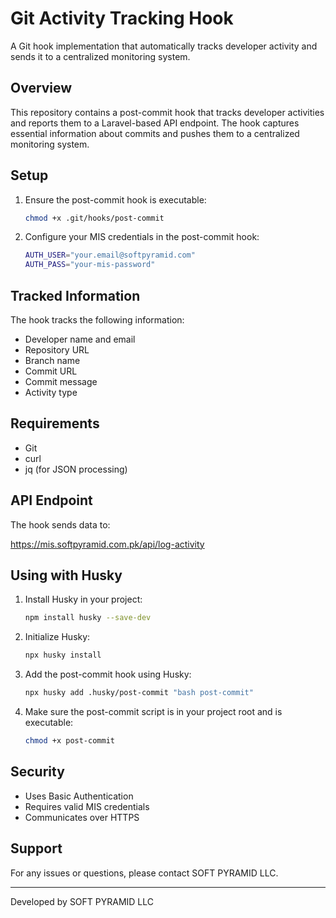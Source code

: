 # Git Activity Tracking Hook

A Git hook implementation that automatically tracks developer activity and sends it to a centralized monitoring system.

## Overview

This repository contains a post-commit hook that tracks developer activities and reports them to a Laravel-based API endpoint. The hook captures essential information about commits and pushes them to a centralized monitoring system.

## Setup

1. Ensure the post-commit hook is executable:
   ```bash
   chmod +x .git/hooks/post-commit
   ```

2. Configure your MIS credentials in the post-commit hook:
   ```bash
   AUTH_USER="your.email@softpyramid.com"
   AUTH_PASS="your-mis-password"
   ```

## Tracked Information

The hook tracks the following information:
- Developer name and email
- Repository URL
- Branch name
- Commit URL
- Commit message
- Activity type

## Requirements

- Git
- curl
- jq (for JSON processing)

## API Endpoint

The hook sends data to:

https://mis.softpyramid.com.pk/api/log-activity

## Using with Husky

1. Install Husky in your project:
   ```bash
   npm install husky --save-dev
   ```

2. Initialize Husky:
   ```bash
   npx husky install
   ```

3. Add the post-commit hook using Husky:
   ```bash
   npx husky add .husky/post-commit "bash post-commit"
   ```

4. Make sure the post-commit script is in your project root and is executable:
   ```bash
   chmod +x post-commit
   ```

## Security

- Uses Basic Authentication
- Requires valid MIS credentials
- Communicates over HTTPS

## Support

For any issues or questions, please contact SOFT PYRAMID LLC.

---
Developed by SOFT PYRAMID LLC
